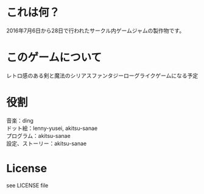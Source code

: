 # これは何？
2016年7月6日から28日で行われたサークル内ゲームジャムの製作物です。

# このゲームについて
レトロ感のある剣と魔法のシリアスファンタジーローグライクゲームになる予定

# 役割
音楽：ding  
ドット絵：lenny-yusei, akitsu-sanae  
プログラム：akitsu-sanae  
設定、ストーリー：akitsu-sanae  

# License
see LICENSE file

